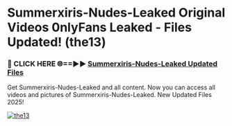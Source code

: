 # Summerxiris-Nudes-Leaked Original Videos 0nlyFans Leaked - Files Updated! (the13)

<h3>🔴 CLICK HERE 🌐==►► <a href="https://tinyurl.com/52m3yx9h" rel="nofollow">Summerxiris-Nudes-Leaked Updated Files</a></h3>

Get Summerxiris-Nudes-Leaked and all content. Now you can access all videos and pictures of Summerxiris-Nudes-Leaked. New Updated Files 2025!

[![the13](https://i.imgur.com/TnHtlc8.gif)](https://tinyurl.com/52m3yx9h)
